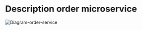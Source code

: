 # Description order microservice 



![Diagram-order-service](https://github.com/RamziHaddad/projet-soa-ecommerce-enit-2023-3AINFO2/assets/76497607/305f2976-cef2-4244-abfe-1f0623235196)
